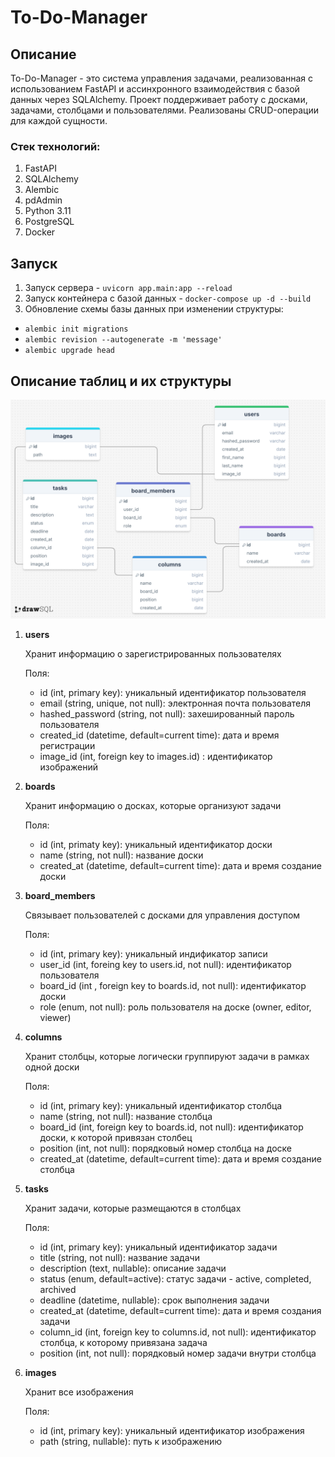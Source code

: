# To-Do-Manager 

## Описание 

To-Do-Manager - это система управления задачами, реализованная с использованием FastAPI
и ассинхронного взаимодействия с базой данных через SQLAlchemy. Проект поддерживает работу с досками,
задачами, столбцами и пользователями. Реализованы CRUD-операции для каждой сущности. 

### Стек технологий:
1. FastAPI
2. SQLAlchemy
3. Alembic 
4. pdAdmin 
5. Python 3.11
6. PostgreSQL 
7. Docker

## Запуск
1. Запуск сервера - ``uvicorn app.main:app --reload``
2. Запуск контейнера с базой данных - ``docker-compose up -d --build``
3. Обновление схемы базы данных при изменении структуры:
- ``alembic init migrations ``
- ``alembic revision --autogenerate -m 'message'``
- ``alembic upgrade head``



## Описание таблиц и их структуры 

![Описание картинки](structure.png)


1. **users** 

    Хранит информацию о зарегистрированных пользователях 

    Поля:

   - id (int, primary key): уникальный идентификатор пользователя 
   - email (string, unique, not null): электронная почта пользователя 
   - hashed_password (string, not null): захешированный пароль пользователя 
   - created_id (datetime, default=current time): дата и время регистрации 
   - image_id (int, foreign key to images.id) : идентификатор изображений 
   
2. **boards** 
   
    Хранит информацию о досках, которые организуют задачи 

    Поля: 

    - id (int, primaty key): уникальный идентификатор доски 
    - name (string, not null): название доски 
    - created_at (datetime, default=current time): дата и время создание доски 

3. **board_members**

    Связывает пользователей с досками для управления доступом 

    Поля: 

    - id (int, primary key): уникальный индификатор записи 
    - user_id (int, foreing key to users.id, not null): идентификатор пользователя 
    - board_id (int , foreign key to boards.id, not null): идентификатор доски
    - role (enum, not null): роль пользователя на доске (owner, editor, viewer)

4. **columns**

    Хранит столбцы, которые логически группируют задачи в рамках одной доски

    Поля: 

    - id (int, primary key): уникальный идентификатор столбца 
    - name (string, not null): название столбца 
    - board_id (int, foreign key to boards.id, not null): идентификатор доски, к которой привязан столбец
    - position (int, not null): порядковый номер столбца на доске 
    - created_at (datetime, default=current time): дата и время создание столбца 

5. **tasks**

    Хранит задачи, которые размещаются в столбцах 

    Поля: 

    - id (int, primary key): уникальный идентификатор задачи 
    - title (string, not null): название задачи 
    - description (text, nullable): описание задачи 
    - status (enum, default=active): статус задачи - active, completed, archived
    - deadline (datetime, nullable): срок выполнения задачи 
    - created_at (datetime, default=current time): дата и время создания задачи 
    - column_id (int, foreign key to columns.id, not null): идентификатор столбца, к которому привязана задача 
    - position (int, not null): порядковый номер задачи внутри столбца 

6. **images**

    Хранит все изображения 

    Поля: 
    
    - id (int, primary key): уникальный идентификатор изображения
    - path (string, nullable): путь к изображению